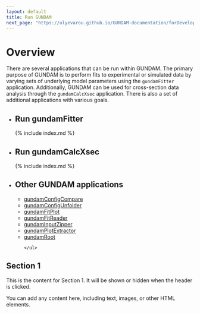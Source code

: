 ```yaml
---
layout: default
title: Run GUNDAM
next_page: "https://ulyevarou.github.io/GUNDAM-documentation/forDevelopers.html"
---
```


# Overview

There are several applications that can be run within GUNDAM. The primary purpose of GUNDAM is to perform fits to experimental or simulated data by varying sets of underlying model parameters using the `gundamFitter` application. Additionally, GUNDAM can be used for cross-section data analysis through the `gundamCalcXsec` application. There is also a set of additional applications with various goals.

- <div class="collapsible-header">
    <h2 class="header-title">Run gundamFitter</h2>
    <div class="header-content">
    	{% include index.md %}
    </div>
  </div>

- <div class="collapsible-header">
    <h2 class="header-title">Run gundamCalcXsec</h2>
    <div class="header-content">
    	{% include index.md %}
    </div>
  </div>

- <div class="collapsible-header">
    <h2 class="header-title">Other GUNDAM applications</h2>
    <div class="header-content">
      <ul>
        <li><a href="https://github.com/gundam-organization/gundam/blob/main/resources/doc/applications/gundamConfigCompare.md">gundamConfigCompare</a></li>
        <li><a href="https://github.com/gundam-organization/gundam/blob/main/resources/doc/applications/gundamConfigUnfolder.md">gundamConfigUnfolder</a></li>
        <li><a href="">gundamFitPlot</a></li>
        <li><a href="">gundamFitReader</a></li>
        <li><a href="">gundamInputZipper</a></li>
        <li><a href="">gundamPlotExtractor</a></li>
        <li><a href="">gundamRoot</a></li>

      </ul>
    </div>
  </div>

 <div class="collapsible-header">
  <h2 class="header-title">Section 1</h2>
  <div class="header-content">
    <p>This is the content for Section 1. It will be shown or hidden when the header is clicked.</p>
    <p>You can add any content here, including text, images, or other HTML elements.</p>
  </div>
</div>